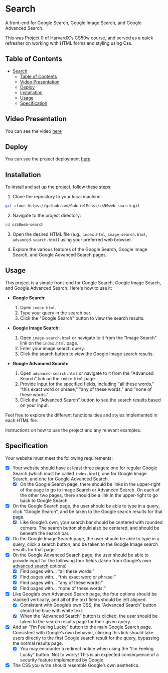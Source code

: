 # Search

A front-end for Google Search, Google Image Search, and Google Advanced Search.

This was Project 0 of HarvardX's CS50w course, and served as a quick refresher on working with HTML forms and styling using Css.

## Table of Contents

- [Search](#search)
  - [Table of Contents](#table-of-contents)
  - [Video Presentation](#video-presentation)
  - [Deploy](#deploy)
  - [Installation](#installation)
  - [Usage](#usage)
  - [Specification](#specification)

## Video Presentation

You can see the video [here](https://www.youtube.com/watch?v=gsUYnQuJyGg)

## Deploy

You can see the project deployment [here](https://cs50web-search.vercel.app/)

## Installation


To install and set up the project, follow these steps:

1. Clone the repository to your local machine:

```bash
git clone https://github.com/GabrielMensi/cs50web-search.git
```

2.  Navigate to the project directory:
```bash
cd cs50web-search
```

3.  Open the desired HTML file (e.g., `index.html`, `image-search.html`, `advanced-search.html`) using your preferred web browser.
    
4.  Explore the various features of the Google Search, Google Image Search, and Google Advanced Search pages.

## Usage

 This project is a simple front-end for Google Search, Google Image Search, and Google Advanced Search. Here's how to use it:

-   **Google Search:**   
    1.  Open `index.html`.
    2.  Type your query in the search bar.
    3.  Click the "Google Search" button to view the search results.
 
-   **Google Image Search:**
    1.  Open `image-search.html` or navigate to it from the "Image Search" link on the `index.html` page.
    2.  Enter your image search query.
    3.  Click the search button to view the Google Image search results.

-   **Google Advanced Search:**    
    1.  Open `advanced-search.html` or navigate to it from the "Advanced Search" link on the `index.html` page.
    2.  Provide input for the specified fields, including "all these words," "this exact word or phrase," "any of these words," and "none of these words."
    3.  Click the "Advanced Search" button to see the search results based on your input.

Feel free to explore the different functionalities and styles implemented in each HTML file.

Instructions on how to use the project and any relevant examples.

## Specification

Your website must meet the following requirements:

- [x]  Your website should have at least three pages: one for regular Google Search (which must be called  `index.html`), one for Google Image Search, and one for Google Advanced Search.
    - [x]  On the Google Search page, there should be links in the upper-right of the page to go to Image Search or Advanced Search. On each of the other two pages, there should be a link in the upper-right to go back to Google Search.
  
- [x]   On the Google Search page, the user should be able to type in a query, click “Google Search”, and be taken to the Google search results for that page.
    - [x]  Like Google’s own, your search bar should be centered with rounded corners. The search button should also be centered, and should be beneath the search bar.

- [x]   On the Google Image Search page, the user should be able to type in a query, click a search button, and be taken to the Google Image search results for that page.
- [x]   On the Google Advanced Search page, the user should be able to provide input for the following four fields (taken from Google’s own  [advanced search](https://www.google.com/advanced_search)  options)
    - [x]  Find pages with… “all these words:”
    - [x] Find pages with… “this exact word or phrase:”
    - [x]  Find pages with… “any of these words:”
    - [x]  Find pages with… “none of these words:”

- [x]  Like Google’s own Advanced Search page, the four options should be stacked vertically, and all of the text fields should be left aligned.
    - [x]   Consistent with Google’s own CSS, the “Advanced Search” button should be blue with white text.
    - [x]  When the “Advanced Search” button is clicked, the user should be taken to the search results page for their given query.

- [x]  Add an “I’m Feeling Lucky” button to the main Google Search page. Consistent with Google’s own behavior, clicking this link should take users directly to the first Google search result for the query, bypassing the normal results page.
    - [x]  You may encounter a redirect notice when using the “I’m Feeling Lucky” button. Not to worry! This is an expected consequence of a security feature implemented by Google.

- [x]  The CSS you write should resemble Google’s own aesthetics.
